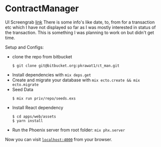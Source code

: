 # ContractManager

UI Screengrab [link](https://test.com) There is some info's like date, to, from for a transaction etc which I have not displayed so far as I was mostly interested in status of the transaction. This is something I was planning to work on but didn't get time.

Setup and Configs:
  * clone the repo from bitbucket
    ```
    $ git clone git@bitbucket.org:pkrawat1/ct_man.git
    ```
  * Install dependencies with `mix deps.get`
  * Create and migrate your database with `mix ecto.create && mix ecto.migrate`
  * Seed Data
    ```
    $ mix run priv/repo/seeds.exs
    ```
  * Install React dependency
    ```
    $ cd apps/web/assets
    $ yarn install
    ```
  * Run the Phoenix server from root folder: `mix phx.server`

Now you can visit [`localhost:4000`](http://localhost:4000) from your browser.


